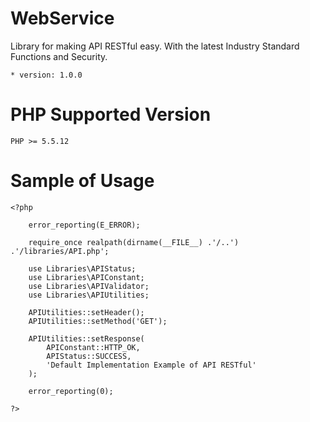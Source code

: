 # WebService

Library for making API RESTful easy.
With the latest Industry Standard Functions and Security.

```
* version: 1.0.0
```

# PHP Supported Version

```
PHP >= 5.5.12
```

# Sample of Usage

```
<?php

	error_reporting(E_ERROR);

	require_once realpath(dirname(__FILE__) .'/..') .'/libraries/API.php';

	use Libraries\APIStatus;
	use Libraries\APIConstant;
	use Libraries\APIValidator;
	use Libraries\APIUtilities;

	APIUtilities::setHeader();
	APIUtilities::setMethod('GET');

	APIUtilities::setResponse(
		APIConstant::HTTP_OK, 
		APIStatus::SUCCESS, 
		'Default Implementation Example of API RESTful'
	);

	error_reporting(0);

?>
```
